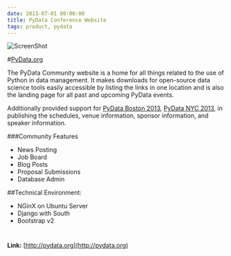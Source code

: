 ```yaml
---
date: 2013-07-01 00:00:00
title: PyData Conference Website
tags: product, pydata
---
```


![ScreenShot](http://i.imm.io/1gwB1.png)

#[PyData.org](http://pydata.org)

The PyData Community website is a home for all things related to the use of Python in data management. It makes downloads for open-source data science tools easily accessible by listing the links in one location and is also the landing page for all past and upcoming PyData events.

Additionally provided support for [PyData Boston 2013][1], [PyData NYC 2013][2], in publishing the schedules, venue information, sponsor information, and speaker information.


###Community Features

- News Posting
- Job Board
- Blog Posts
- Proposal Submissions
- Database Admin


##Technical Environment:

* NGinX on Ubuntu Server
* Django with South
* Bootstrap v2

#

**Link:** [http://pydata.org](http://pydata.org)

[1]: http://pydata.org/bos2013
[2]: http://pydata.org/nyc2013
